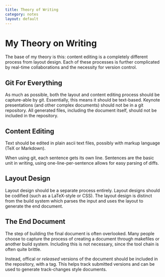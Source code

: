 ```yaml
---
title: Theory of Writing
category: notes
layout: default
---
```


# My Theory on Writing

The base of my theory is this: content editing is a completely different process from layout design.
Each of these processes is further complicated by real-time collaborations and the necessity for version control.

## Git For Everything

As much as possible, both the layout and content editing process should be capture-able by git.
Essentially, this means it should be text-based.
Keynote presentations (and other complex documents) should not be in a git repository.
All generated files, including the document itself, should not be included in the repository.

## Content Editing

Text should be edited in plain ascii text files, possibly with markup language (TeX or Markdown).

When using git, each sentence gets its own line.
Sentences are the basic unit in writing, using one-line-per-sentence allows for easy parsing of diffs.

## Layout Design

Layout design should be a separate process entirely.
Layout designs should be codified (such as a LaTeX-style or CSS).
The layout design is distinct from the build system which parses the input and uses the layout to generate the end document.

## The End Document

The step of building the final document is often overlooked.
Many people choose to capture the process of creating a document through makefiles or another build system.
Including this is not necessary, since the tool chain is often quite brittle.

Instead, offical or *released* versions of the document should be included in the repository, with a tag.
This helps track submitted versions and can be used to generate track-changes style documents.
